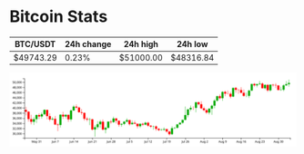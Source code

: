 # Bitcoin Stats

BTC/USDT|24h change|24h high|24h low|
|---|---|---|---|
|$49743.29|0.23%|$51000.00|$48316.84|

<img src="./chart.svg">
